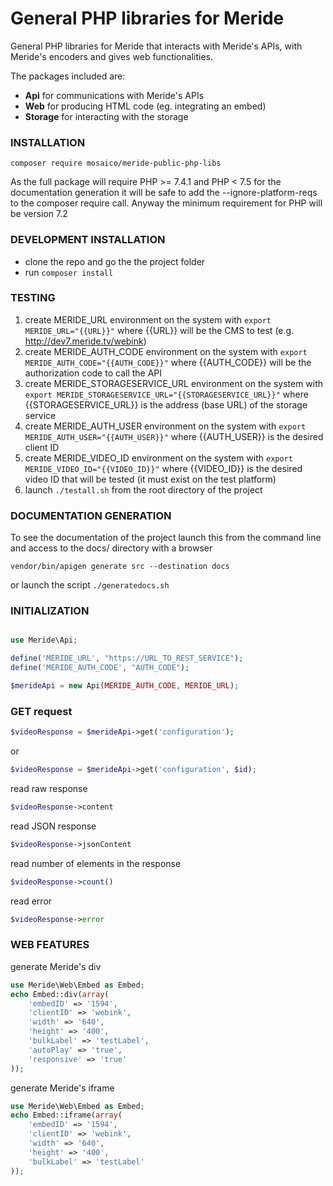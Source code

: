 # General PHP libraries for Meride

General PHP libraries for Meride that interacts with Meride's APIs, with Meride's encoders and gives web functionalities.

The packages included are:

- **Api** for communications with Meride's APIs
- **Web** for producing HTML code (eg. integrating an embed)
- **Storage** for interacting with the storage


### INSTALLATION

`composer require mosaico/meride-public-php-libs`

As the full package will require PHP >= 7.4.1 and PHP < 7.5 for the documentation generation it will be safe to add the --ignore-platform-reqs to the composer require call. Anyway the minimum requirement for PHP will be version 7.2

### DEVELOPMENT INSTALLATION

- clone the repo and go the the project folder
- run `composer install`

### TESTING

1. create MERIDE_URL environment on the system with `export MERIDE_URL="{{URL}}"` where {{URL}} will be the CMS to test (e.g. http://dev7.meride.tv/webink)
2. create MERIDE_AUTH_CODE environment on the system with `export MERIDE_AUTH_CODE="{{AUTH_CODE}}"` where {{AUTH_CODE}} will be the authorization code to call the API
3. create MERIDE_STORAGESERVICE_URL environment on the system with `export MERIDE_STORAGESERVICE_URL="{{STORAGESERVICE_URL}}"` where {{STORAGESERVICE_URL}} is the address (base URL) of the storage service
4. create MERIDE_AUTH_USER environment on the system with `export MERIDE_AUTH_USER="{{AUTH_USER}}"` where {{AUTH_USER}} is the desired client ID
5. create MERIDE_VIDEO_ID environment on the system with `export MERIDE_VIDEO_ID="{{VIDEO_ID}}"` where {{VIDEO_ID}} is the desired video ID that will be tested (it must exist on the test platform)
5. launch `./testall.sh` from the root directory of the project

### DOCUMENTATION GENERATION

To see the documentation of the project launch this from the command line and access to the docs/ directory with a browser

`vendor/bin/apigen generate src --destination docs`

or launch the script `./generatedocs.sh`

### INITIALIZATION

```php

use Meride\Api;

define('MERIDE_URL', "https://URL_TO_REST_SERVICE");
define('MERIDE_AUTH_CODE', "AUTH_CODE");

$merideApi = new Api(MERIDE_AUTH_CODE, MERIDE_URL);


```

### GET request

```php
$videoResponse = $merideApi->get('configuration');
```

or 

```php
$videoResponse = $merideApi->get('configuration', $id);
```

read raw response

```php
$videoResponse->content
```

read JSON response

```php
$videoResponse->jsonContent
```

read number of elements in the response

```php
$videoResponse->count()
```

read error

```php
$videoResponse->error
```

### WEB FEATURES

generate Meride's div

```php
use Meride\Web\Embed as Embed;
echo Embed::div(array(
    'embedID' => '1594',
    'clientID' => 'webink',
    'width' => '640',
    'height' => '400',
    'bulkLabel' => 'testLabel',
    'autoPlay' => 'true',
    'responsive' => 'true'
));

```

generate Meride's iframe

```php
use Meride\Web\Embed as Embed;
echo Embed::iframe(array(
    'embedID' => '1594',
    'clientID' => 'webink',
    'width' => '640',
    'height' => '400',
    'bulkLabel' => 'testLabel'
));

```
